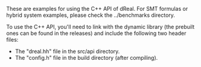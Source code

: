 These are examples for using the C++ API of dReal. For SMT formulas or hybrid system examples, please check the ../benchmarks directory. 

To use the C++ API, you'll need to link with the dynamic library (the prebuilt ones can be found in the releases) and include the following two header files: 
- The "dreal.hh" file in the src/api directory. 
- The "config.h" file in the build directory (after compiling). 
